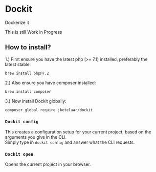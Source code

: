 # Dockit
Dockerize it

This is still Work in Progress

## How to install?
1.) First ensure you have the latest php (>= 7.1) installed, preferably the latest stable:
```bash
brew install php@7.2
```

2.) Also ensure you have composer installed:
```bash
brew install composer
```

3.) Now install Dockit globally:
```bash
composer global require jketelaar/dockit
```

### `Dockit config`
This creates a configuration setup for your current project, based on the arguments you give in the CLI.  
Simply type in `dockit config` and answer what the CLI requests.

### `Dockit open`
Opens the current project in your browser.